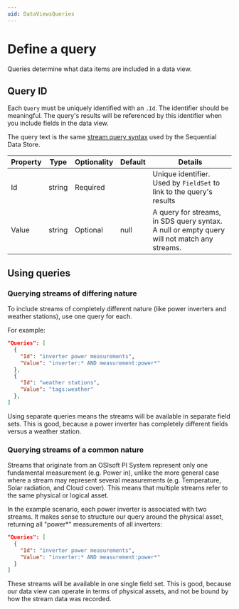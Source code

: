 ```yaml
---
uid: DataViewsQueries
---
```


# Define a query

Queries determine what data items are included in a data view.

## Query ID

Each `Query` must be uniquely identified with an `.Id`. The identifier should be meaningful. The query's results will be referenced by this identifier when you include fields in the data view.

The query text is the same [stream query syntax](xref:sdsSearching) used by the Sequential Data Store.

|Property| Type | Optionality  | Default  | Details |
|--|--|--|--|--|
| Id  | string | Required |  | Unique identifier. Used by `FieldSet` to link to the query's results |
| Value | string | Optional | null | A query for streams, in SDS query syntax. A null or empty query will not match any streams. 

## Using queries

### Querying streams of differing nature
To include streams of completely different nature (like power inverters and weather stations), use one query for each. 

For example:
```json
"Queries": [
  {
    "Id": "inverter power measurements",
    "Value": "inverter:* AND measurement:power*"
  },
  {
    "Id": "weather stations",
    "Value": "tags:weather"
  },
]
```
Using separate queries means the streams will be available in separate field sets. This is good, because a power inverter has completely different fields versus a weather station.

### Querying streams of a common nature
Streams that originate from an OSIsoft PI System represent only one fundamental measurement (e.g. Power in), unlike the more general case where a stream may represent several measurements (e.g. Temperature, Solar radiation, and Cloud cover). This means that multiple streams refer to the same physical or logical asset. 

In the example scenario, each power inverter is associated with two streams. It makes sense to structure our query around the physical asset, returning all "power*" measurements of all inverters:
```json
"Queries": [
  {
    "Id": "inverter power measurements",
    "Value": "inverter:* AND measurement:power*"
  }
]
```

These streams will be available in one single field set. This is good, because our data view can operate in terms of physical assets, and not be bound by how the stream data was recorded.
